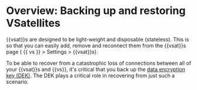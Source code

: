 # Overview: Backing up and restoring VSatellites

{{vsat}}s are designed to be light-weight and disposable (stateless). This is so that you can easily add, remove and reconnect them from the {{vsat}}s page ( {{ vs }} > Settings > {{vsat}}s).

To be able to recover from a catastrophic loss of connections between all of your {{vsat}}s and {{vs}}, it's critical that you back up the [data encryption key (DEK)](what-is-the-data-encryption-key-dek.md). The DEK plays a critical role in recovering from just such a scenario.